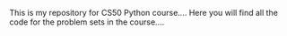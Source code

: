 This is my repository for CS50 Python course....
Here you will find all the code for the problem sets in the course....
